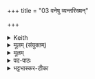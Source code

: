 +++
title = "03 वनेषु व्यन्तरिख्षन्"

+++


<details><summary>Keith</summary>

He hath stretched out the sky over the woods;  
He hath placed strength in horses, milk in kine;  
Varuna hath set skill in the heart [1], Agni in dwellings,  
The sun in the sky, the Soma on the hill.
</details>

<details><summary>मूलम् (संयुक्तम्)</summary>

वने॑षु॒ व्य॑न्तरि॑ख्षन्ततान॒ वाज॒मर्व॑थ्सु॒ पयो॑ अघ्नि॒यासु॑ हृ॒थ्सु [15]क्रतु॒व्ँवरु॑णो वि॒ख्ष्व॑ग्निन्दि॒वि सूर्य॑मदधा॒थ्सोम॒मद्रौ
</details>

<details><summary>मूलम्</summary>

वने॑षु॒ व्य॑न्तरि॑ख्षन्ततान॒  
वाज॒मर्व॑थ्सु॒ पयो॑ अघ्नि॒यासु॑ ।  
हृ॒थ्सु क्रतु॒व्ँवरु॑णो वि॒ख्ष्व॑ग्निं   
दि॒वि सूर्य॑मदधा॒थ्सोम॒मद्रौ॑ ॥
</details>

<details><summary>पद-पाठः</summary>

वने॑षु । वीति॑ । अ॒न्तरि॑ख्षम् । त॒ता॒न॒ । वाज॑म् । अर्व॒थ्स्वित्यर्व॑त्-सु॒ । पयः॑ । अ॒घ्नि॒यासु॑ । हृ॒थ्स्विति॑ हृत्-सु । [15]  
क्रतु॑म् । वरु॑णः । वि॒ख्षु । अ॒ग्निम् । दि॒वि । सूर्य॑म् । अ॒द॒धा॒त् । सोम॑म् । अद्रौ॑ । 

</details>

<details><summary>भट्टभास्कर-टीका</summary>

6सोमं वाससा वेष्टयति - वनेष्विति त्रिष्टुभा । वाजमिति द्वितीयस्यादिः । हृत्स्विति तृतीयस्य । दिवीति चतुर्थस्य ॥  
वनेषु वुक्षेषु वृक्षषण्डेषु वा अन्तरिक्षं भूताकाशं विततान विस्तारितवान् । वाजं वेगमर्वत्सु अश्वेषु विततान । 'अर्वणस्त्रसावनञः' इति त्रादेशः । पयः क्षीरमघ्नियासु गोषु विततान । अहन्तव्या अघ्नियाः । 'अघ्न्यादयश्च' इति निपात्यते । हृत्सु हृदयेषु क्रतुं विज्ञानं विततान । वरुणो वरुणशब्दवाच्यस्सोमः विक्षु मर्त्येषु अग्निं विततान । दिवि सूर्यमदधात् स्थापितवान् । सोमं लतारूपमात्मानं अद्रावदधात् इत्येव । त्वमेव यथैतत्सवर्मकरोः तथा वाससा आत्मानं वेष्टयामीति ॥
</details>